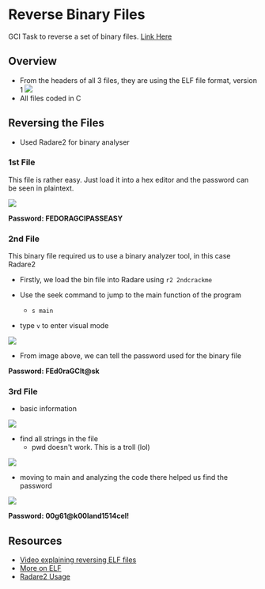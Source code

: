 # Reverse Binary Files
GCI Task to reverse a set of binary files.
[Link Here](https://github.com/nishantparhi/Crackit-GCI)

## Overview
- From the headers of all 3 files, they are using the ELF file format, version 1
![](https://i.imgur.com/PHoq74K.png)
- All files coded in C

## Reversing the Files
- Used Radare2 for binary analyser

### 1st File
This file is rather easy. Just load it into a hex editor and the password can be seen in plaintext.

![](https://i.imgur.com/Gya3rIU.png)

__Password: FEDORAGCIPASSEASY__

### 2nd File
This binary file required us to use a binary analyzer tool, in this case Radare2

- Firstly, we load the bin file into Radare using `r2 2ndcrackme`

- Use the seek command to jump to the main function of the program
    - `s main`
- type `v` to enter visual mode

![](https://i.imgur.com/NRnlcyd.png)

- From image above, we can tell the password used for the binary file

__Password: FEd0raGCIt@sk__


### 3rd File
- basic information

![](https://i.imgur.com/3xR6CI2.png)

- find all strings in the file
    - pwd doesn't work. This is a troll (lol)

![](https://i.imgur.com/VpoPF6j.png)

- moving to main and analyzing the code there helped us find the password

![](https://i.imgur.com/QxLePtF.png)

__Password: 00g61@k00land1514cel!__



## Resources
- [Video explaining reversing ELF files](https://youtu.be/OBDuoqyZ4UA)
- [More on ELF](https://linux-audit.com/elf-binaries-on-linux-understanding-and-analysis/)
- [Radare2 Usage](https://medium.com/@jacob16682/reverse-engineering-using-radare2-588775ea38d5)


